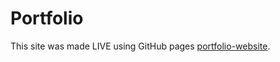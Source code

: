 # Portfolio
This site was made LIVE using GitHub pages [portfolio-website](https://kiranbakale.github.io/Portfolio/).
